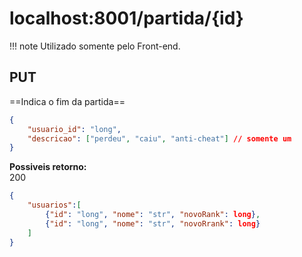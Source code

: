# localhost:8001/partida/{id}

!!! note
    Utilizado somente pelo Front-end.

## PUT
==Indica o fim da partida==

```json
{
    "usuario_id": "long",
    "descricao": ["perdeu", "caiu", "anti-cheat"] // somente um
}
```

**Possiveis retorno:**  
200
```json
{
    "usuarios":[
        {"id": "long", "nome": "str", "novoRank": long},
        {"id": "long", "nome": "str", "novoRrank": long}
    ]
}
```